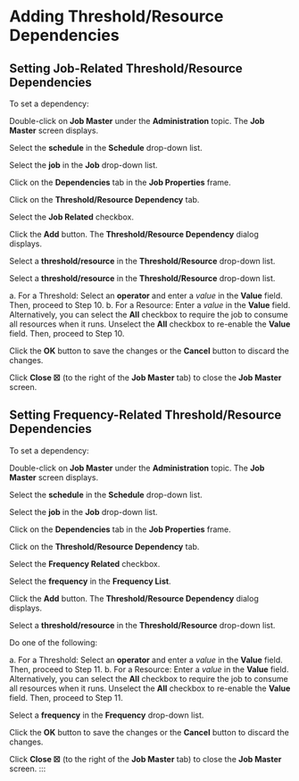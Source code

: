 # Adding Threshold/Resource Dependencies

## Setting Job-Related Threshold/Resource Dependencies

To set a dependency:

Double-click on **Job Master** under the **Administration** topic. The
**Job Master** screen displays.

Select the **schedule** in the **Schedule** drop-down list.

Select the **job** in the **Job** drop-down list.

Click on the **Dependencies** tab in the **Job Properties** frame.

Click on the **Threshold/Resource Dependency** tab.

Select the **Job Related** checkbox.

Click the **Add** button. The **Threshold/Resource Dependency** dialog
displays.

Select a **threshold/resource** in the **Threshold/Resource** drop-down
list.

Select a **threshold/resource** in the **Threshold/Resource** drop-down
list.

a.  For a Threshold: Select an **operator** and enter     a *value* in the **Value** field. Then, proceed to Step 10.
b.  For a Resource: Enter a *value* in the **Value**     field. Alternatively, you can select the **All** checkbox to require
    the job to consume all resources when it runs. Unselect the **All**
    checkbox to re-enable the **Value** field. Then, proceed to Step
    10.

Click the **OK** button to save the changes or the **Cancel** button to
discard the changes.

Click **Close ☒** (to the right of the **Job Master** tab) to close the
**Job Master** screen.

## Setting Frequency-Related Threshold/Resource Dependencies

To set a dependency:

Double-click on **Job Master** under the **Administration** topic. The
**Job Master** screen displays.

Select the **schedule** in the **Schedule** drop-down list.

Select the **job** in the **Job** drop-down list.

Click on the **Dependencies** tab in the **Job Properties** frame.

Click on the **Threshold/Resource Dependency** tab.

Select the **Frequency Related** checkbox.

Select the **frequency** in the **Frequency List**.

Click the **Add** button. The **Threshold/Resource Dependency** dialog
displays.

Select a **threshold/resource** in the **Threshold/Resource** drop-down
list.

Do one of the following:

a.  For a Threshold: Select an **operator** and enter     a *value* in the **Value** field. Then, proceed to Step 11.
b.  For a Resource: Enter a *value* in the **Value**     field. Alternatively, you can select the **All** checkbox to require
    the job to consume all resources when it runs. Unselect the **All**
    checkbox to re-enable the **Value** field. Then, proceed to Step
    11.

Select a **frequency** in the **Frequency** drop-down list.

Click the **OK** button to save the changes or the **Cancel** button to
discard the changes.

Click **Close ☒** (to the right of the **Job Master** tab) to close the
**Job Master** screen.
:::
